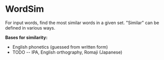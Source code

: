 # WordSim
For input words, find the most similar words in a given set. "Similar" can be defined in various ways.

**Bases for similarity:**

* English phonetics (guessed from written form)
* TODO -- IPA, English orthography, Romaji (Japanese)

